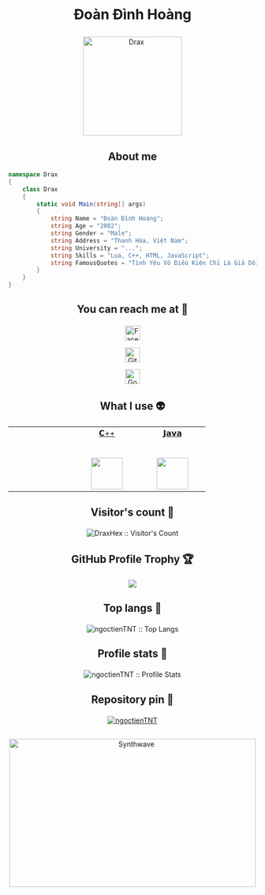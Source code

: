   # <p align="center">Đoàn Đình Hoàng</p>
  
  <p align="center">
  	<a href="https://github.com/DraxHex">
  	<img src="https://avatars.githubusercontent.com/u/122213279" width = "200" alt="Drax">
  	</a>
  </p>
  
  <h2 align="center">About me</h2>
  
  ```C#
  namespace Drax
  {
      class Drax
      {
          static void Main(string[] args)
          {
              string Name = "Đoàn Đình Hoàng";
              string Age = "2002";
              string Gender = "Male";
              string Address = "Thanh Hóa, Việt Nam";
              string University = "...";
              string Skills = "Lua, C++, HTML, JavaScript";
              string FamousQuotes = "Tình Yêu Vô Điều Kiện Chỉ Là Giả Dối!";
          }
      }
  }
  ```
  
  ## <p align="center">You can reach me at 🌹</p>
  
  <p align="center">
    <a href="https://www.facebook.com/KanteaConsole">
      <img src="https://www.vectorlogo.zone/logos/facebook/facebook-official.svg" alt="Facebook" height="30" width="30">
    </a>
   <p align="center">	
    <a href="https://github.com/DraxHex">
      <img src="https://www.vectorlogo.zone/logos/github/github-tile.svg" alt="Github" height="30" width="30">
    </a>
     <p align="center">
    <a href="mailto:hoangdoandinh0@gmail.com">
      <img src="https://www.vectorlogo.zone/logos/google/google-icon.svg" alt="Google" height="30" width="30">
    </a>
  </p>
  
  ## <p align="center">What I use :alien:</p>
  
  <table align="center">
    
<td width="20%" align="center">
        <td width="20%" align="center">
  	<a href="https://devdocs.io/cpp/">
  		<span>𝗖++</span><br><br><br>
  		<img height="64px" src="https://cdn.worldvectorlogo.com/logos/lua.svg">
  	 </a>
        </td>
        <td width="20%" align="center">
  	<a href="https://docs.oracle.com/java/">
  		<span>𝗝𝗮𝘃𝗮</span><br><br><br>
  		<img height="64px" src="https://cdn.svgporn.com/logos/java.svg">
  	 </a>
        </td>
      </tr>
    </tbody>
  </table>
  
  ## <p align="center">Visitor's count :eyes:</p>
  
  <p align="center"><img src="https://profile-counter.glitch.me/DraxHex/count.svg" alt="DraxHex :: Visitor's Count" /></p>
  
  ## <p align="center">GitHub Profile Trophy 🏆</p>
  
  <p align='center'>
  <img src="https://github-profile-trophy.vercel.app/?username=draxhex&theme=tokyonight&row=2&column=4">
  </p>
  
  ## <p align="center">Top langs :tongue:</p>
  
  <p align="center"><img src="https://github-readme-stats.vercel.app/api/top-langs/?username=DraxHex&langs_count=10&theme=tokyonight&layout=compact" alt="ngoctienTNT :: Top Langs" /></p>
  
  ## <p align="center">Profile stats :musical_keyboard:</p>
  
  <p align="center"><img src="https://github-readme-stats.vercel.app/api?username=DraxHex&show_icons=true&theme=tokyonight" alt="ngoctienTNT :: Profile Stats" /></p>
  
  ## <p align="center">Repository pin 📌</p>
  
  <p align="center">	
  <a href="https://github.com/DraxHex/Hex">
  	<img src="https://github-readme-stats.vercel.app/api/pin/?username=DraxHex&repo=Hex&theme=tokyonight" alt="ngoctienTNT" />
  </a>
  
  ##
  
  <p align="center"><img src="https://thumbs.gfycat.com/GoodnaturedFondGaur-size_restricted.gif" alt="Synthwave" height="300" width="500"></p>
